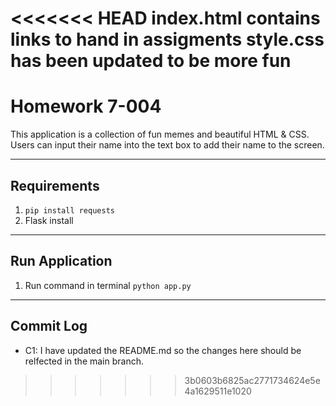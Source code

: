 <<<<<<< HEAD
index.html contains links to hand in assigments
style.css has been updated to be more fun
=======
# Homework 7-004

This application is a collection of fun memes and beautiful HTML & CSS.
Users can input their name into the text box to add their name to the screen.
___
## Requirements

1. ```pip install requests ```
2. Flask install
___

## Run Application
1. Run command in terminal ```python app.py```
___

## Commit Log
   * C1: I have updated the README.md so the changes here should be relfected in the main
branch.
>>>>>>> 3b0603b6825ac2771734624e5e4a1629511e1020
